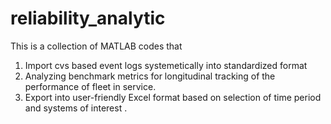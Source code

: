 # reliability_analytic
This is a collection of MATLAB codes that
1) Import cvs based event logs systemetically into standardized format
2) Analyzing benchmark metrics for longitudinal tracking of the performance of fleet in service.
3) Export into user-friendly Excel format based on selection of time period and systems of interest .
